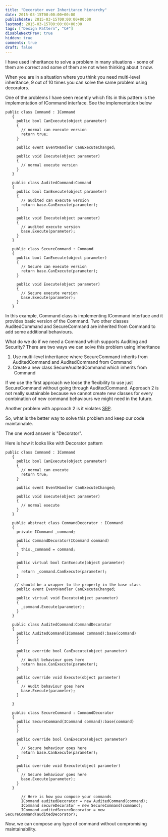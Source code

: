 ```yaml
---
title: "Decorator over Inheritance hierarchy"
date: 2015-03-15T00:00:00+00:00
publishdate: 2015-03-15T00:00:00+00:00
lastmod: 2015-03-15T00:00:00+00:00
tags: ["Design Pattern", "C#"]
disableNextPrev: true
hidden: true
comments: true
draft: false
---
```

<p>I have used inheritance to solve a problem in many situations - some of them are correct and some of them are not when thinking about it now.</p>
<div>
<p>When you are in a situation where you think you need multi-level inheritance, 9 out of 10 times you can solve the same problem using decorators.</p>
</div><!-- more -->
<div>
<p>One of the problems I have seen recently which fits in this pattern is the implementation of ICommand interface. See the implementation below</p>

``` lang:csharp
public class Command : ICommand
   {  
     public bool CanExecute(object parameter)  
     {  
       // normal can execute version  
       return true;  
     }  

     public event EventHandler CanExecuteChanged;  

     public void Execute(object parameter)  
     {  
       // normal execute version  
     }  
   }  

   public class AuditedCommand:Command  
   {  
     public bool CanExecute(object parameter)  
     {  
       // audited can execute version  
       return base.CanExecute(parameter);  
     }  

     public void Execute(object parameter)  
     {  
       // audited execute version  
       base.Execute(parameter);  
     }  
   }  

   public class SecureCommand : Command  
   {  
     public bool CanExecute(object parameter)  
     {  
       // Secure can execute version  
       return base.CanExecute(parameter);  
     }  

     public void Execute(object parameter)  
     {  
       // Secure execute version  
       base.Execute(parameter);  
     }  
   }  
```

<p>In this example, Command class is implementing ICommand interface and it provides basic version of the Command. Two other classes AuditedCommand and SecureCommand are inherited from Command to add some additional behaviours.</p>
<p>What do we do if we need a Command which supports Auditing and Security? There are two ways we can solve this problem using inheritance&nbsp;</p>
<ol>
<li>Use multi-level inheritance where SecureCommand inherits from AuditedCommand and AuditedCommand from Command</li>
<li>Create a new class SecureAuditedCommand which inherits from &nbsp;Command</li>
</ol>
<div>
<p>If we use the first approach we loose the flexibility to use just SecureCommand without going through AuditedCommand. Approach 2 is not really sustainable because we cannot create new classes for every combination of new command behaviours we might need in the future.</p>
</div>
<div>
<p>Another problem with approach 2 is it violates <a href="http://en.wikipedia.org/wiki/Single_responsibility_principle" target="_blank">SRP</a>.</p>
</div>
<div>
<p>So, what is the better way to solve this problem and keep our code maintainable.</p>
</div>
<div>
<p>The one word answer is "Decorator".</p>
</div>
<div>
<p>Here is how it looks like with Decorator pattern</p>

```lang:csharp
public class Command : ICommand  
   {  
     public bool CanExecute(object parameter)  
     {  
       // normal can execute  
       return true;  
     }  

     public event EventHandler CanExecuteChanged;  

     public void Execute(object parameter)  
     {  
       // normal execute  
     }  
   }  

   public abstract class CommandDecorator : ICommand  
   {  
     private ICommand _command;  

     public CommandDecorator(ICommand command)  
     {  
       this._command = command;  
     }  

     public virtual bool CanExecute(object parameter)  
     {  
       return _command.CanExecute(parameter);  
     }  

    // should be a wrapper to the property in the base class
     public event EventHandler CanExecuteChanged; 

     public virtual void Execute(object parameter)  
     {  
       _command.Execute(parameter);  
     }  
   }  

   public class AuditedCommand:CommandDecorator  
   {  
     public AuditedCommand(ICommand command):base(command)  
     {  
     }  

     public override bool CanExecute(object parameter)  
     {  
       // Audit behaviour goes here  
       return base.CanExecute(parameter);  
     }  

     public override void Execute(object parameter)  
     {  
       // Audit behaviour goes here  
       base.Execute(parameter);  
     }  

   }  

   public class SecureCommand : CommandDecorator  
   {  
     public SecureCommand(ICommand command):base(command)  
     {  
     }  

     public override bool CanExecute(object parameter)  
     {  
       // Secure behaviour goes here  
       return base.CanExecute(parameter);  
     }  

     public override void Execute(object parameter)  
     {  
       // Secure behaviour goes here  
       base.Execute(parameter);  
     }  
   }  

       // Here is how you compose your commands
       ICommand auditedDecorator = new AuditedCommand(command);  
       ICommand secureDecorator = new SecureCommand(command);  
       ICommand auditedSecureDecorator = new SecureCommand(auditedDecorator);

```

<p>Now, we can compose any type of command without compromising maintainability.</p>
</div>
</div>